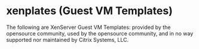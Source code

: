 # xenplates (Guest VM Templates)

The following are XenServer Guest VM Templates: provided by the opensource community,
used by the opensource community, and in no way supported nor maintained by Citrix
Systems, LLC.


